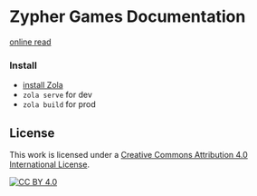 # Zypher Games Documentation

[online read](docs.zypher.game)

### Install
- [install Zola](https://www.getzola.org/documentation/getting-started/installation/)
- `zola serve` for dev
- `zola build` for prod

## License
This work is licensed under a
[Creative Commons Attribution 4.0 International License][cc-by].

[![CC BY 4.0][cc-by-image]][cc-by]

[cc-by]: http://creativecommons.org/licenses/by/4.0/
[cc-by-image]: https://i.creativecommons.org/l/by/4.0/88x31.png
[cc-by-shield]: https://img.shields.io/badge/License-CC%20BY%204.0-lightgrey.svg
